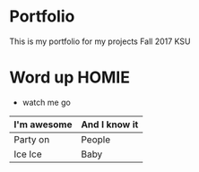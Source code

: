 # Portfolio

This is my portfolio for my projects Fall 2017 KSU

# Word up HOMIE

* watch me go

I'm awesome | And I know it
------------ | -------------
Party on  | People
Ice Ice | Baby


